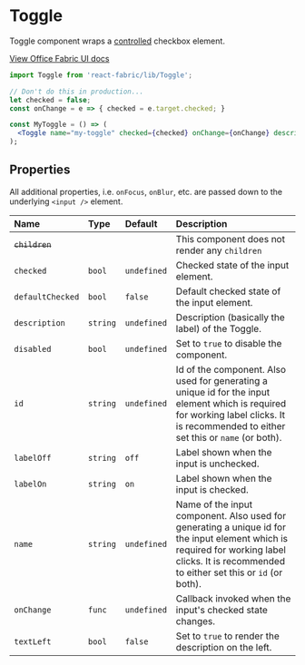 # Toggle

Toggle component wraps a [controlled](http://facebook.github.io/react/docs/forms.html#controlled-components) checkbox element.

<a href="http://dev.office.com/fabric/components/Toggle" target="_blank">View Office Fabric UI docs</a>

```jsx
import Toggle from 'react-fabric/lib/Toggle';

// Don't do this in production...
let checked = false;
const onChange = e => { checked = e.target.checked; }

const MyToggle = () => (
  <Toggle name="my-toggle" checked={checked} onChange={onChange} description="My Toggle">
);
```

## Properties

All additional properties, i.e. `onFocus`, `onBlur`, etc. are passed down to the underlying `<input />` element.

| Name                  | Type     | Default     | Description                                                                                                                                                                                 |
| :-----                | :-----   | :-----      | :-----                                                                                                                                                                                      |
| <del>`children`</del> |          |             | This component does not render any `children`                                                                                                                                               |
| `checked`             | `bool`   | `undefined` | Checked state of the input element.                                                                                                                                                         |
| `defaultChecked`      | `bool`   | `false`     | Default checked state of the input element.                                                                                                                                                 |
| `description`         | `string` | `undefined` | Description (basically the label) of the Toggle.                                                                                                                                            |
| `disabled`            | `bool`   | `undefined` | Set to `true` to disable the component.                                                                                                                                                     |
| `id`                  | `string` | `undefined` | Id of the component. Also used for generating a unique id for the input element which is required for working label clicks. It is recommended to either set this or `name` (or both).       |
| `labelOff`            | `string` | `off`       | Label shown when the input is unchecked.                                                                                                                                                    |
| `labelOn`             | `string` | `on`        | Label shown when the input is checked.                                                                                                                                                      |
| `name`                | `string` | `undefined` | Name of the input component. Also used for generating a unique id for the input element which is required for working label clicks. It is recommended to either set this or `id` (or both). |
| `onChange`            | `func`   | `undefined` | Callback invoked when the input's checked state changes.                                                                                                                                    |
| `textLeft`            | `bool`   | `false`     | Set to `true` to render the description on the left.                                                                                                                                        |
